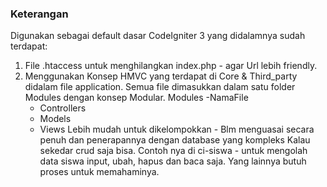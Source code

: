 ### Keterangan
Digunakan sebagai default dasar CodeIgniter 3 yang didalamnya sudah terdapat:

1. File .htaccess untuk menghilangkan index.php - agar Url lebih friendly.
2. Menggunakan Konsep HMVC yang terdapat di Core & Third_party didalam file application.
Semua file dimasukkan dalam satu folder Modules dengan konsep Modular.
Modules
 -NamaFile
    - Controllers
    - Models
    - Views
Lebih mudah untuk dikelompokkan - Blm menguasai secara penuh dan penerapannya dengan database yang kompleks
Kalau sekedar crud saja bisa.
Contoh nya di ci-siswa - untuk mengolah data siswa input, ubah, hapus dan baca saja.
Yang lainnya butuh proses untuk memahaminya.



